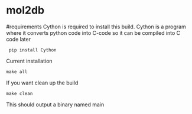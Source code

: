 # mol2db


#requirements
Cython is required to install this build. 
Cython is a program where it converts python code into C-code so it can be compiled into C code later

` 
pip install Cython
`


Current installation

`
make all
`


If you want clean up the build

`
make clean
`

This should output a binary named main
